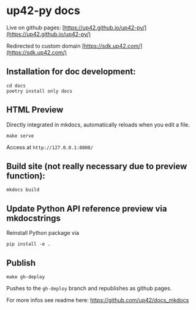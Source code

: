 # up42-py docs

Live on github pages:
[https://up42.github.io/up42-py/](https://up42.github.io/up42-py/)

Redirected to custom domain [https://sdk.up42.com/](https://sdk.up42.com/)

## Installation for doc development:
```
cd docs
poetry install only docs
```

## HTML Preview
Directly integrated in mkdocs, automatically reloads when you edit a file.
```
make serve
```
Access at `http://127.0.0.1:8000/`

## Build site (not really necessary due to preview function):
```
mkdocs build
```

## Update Python API reference preview via mkdocstrings
Reinstall Python package via
```
pip install -e .
```

## Publish
```
make gh-deploy
```
Pushes to the `gh-deploy` branch and republishes as github pages.

For more infos see readme here:
https://github.com/up42/docs_mkdocs
